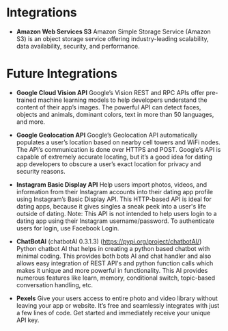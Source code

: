 # Integrations

- **Amazon Web Services S3**
Amazon Simple Storage Service (Amazon S3) is an object storage service offering industry-leading scalability, data availability, security, and performance.

# Future Integrations

- **Google Cloud Vision API**
Google’s Vision REST and RPC APIs offer pre-trained machine learning models to help developers understand the content of their app’s images. The powerful API can detect faces, objects and animals, dominant colors, text in more than 50 languages, and more.


- **Google Geolocation API**
Google’s Geolocation API automatically populates a user’s location based on nearby cell towers and WiFi nodes. The API’s communication is done over HTTPS and POST. Google’s API is capable of extremely accurate locating, but it’s a good idea for dating app developers to obscure a user’s exact location for privacy and security reasons.


- **Instagram Basic Display API**
Help users import photos, videos, and information from their Instagram accounts into their dating app profile using Instagram’s Basic Display API. This HTTP-based API is ideal for dating apps, because it gives singles a sneak peek into a user's life outside of dating. Note: This API is not intended to help users login to a dating app using their Instagram username/password. To authenticate users for login, use Facebook Login.


- **ChatBotAI** 
(chatbotAI 0.3.1.3) (https://pypi.org/project/chatbotAI/)
Python chatbot AI that helps in creating a python based chatbot with minimal coding. This provides both bots AI and chat handler and also allows easy integration of REST API's and python function calls which makes it unique and more powerful in functionality. This AI provides numerous features like learn, memory, conditional switch, topic-based conversation handling, etc.


- **Pexels**
Give your users access to entire photo and video library without leaving your app or website. It’s free and seamlessly integrates with just a few lines of code. Get started and immediately receive your unique API key.

